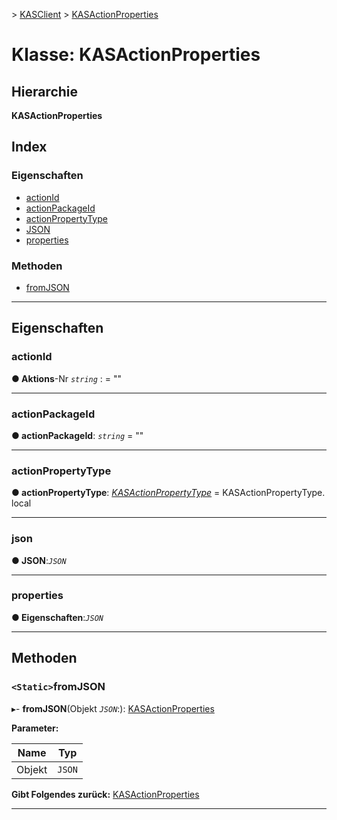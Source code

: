 [](../README.md) > [KASClient](../modules/kasclient.md) > [KASActionProperties](../classes/kasclient.kasactionproperties.md)

# <a name="class-kasactionproperties"></a>Klasse: KASActionProperties

## <a name="hierarchy"></a>Hierarchie

**KASActionProperties**

## <a name="index"></a>Index 

### <a name="properties"></a>Eigenschaften

* [actionId](kasclient.kasactionproperties.md#actionid)
* [actionPackageId](kasclient.kasactionproperties.md#actionpackageid)
* [actionPropertyType](kasclient.kasactionproperties.md#actionpropertytype)
* [JSON](kasclient.kasactionproperties.md#json)
* [properties](kasclient.kasactionproperties.md#properties)
### <a name="methods"></a>Methoden

* [fromJSON](kasclient.kasactionproperties.md#fromjson)

---

## <a name="properties"></a>Eigenschaften

<a id="actionid"></a>

###  <a name="actionid"></a>actionId

**● Aktions**-Nr *`string`* : = ""

___
<a id="actionpackageid"></a>

###  <a name="actionpackageid"></a>actionPackageId

**● actionPackageId**: *`string`* = ""

___
<a id="actionpropertytype"></a>

###  <a name="actionpropertytype"></a>actionPropertyType

**● actionPropertyType**: *[KASActionPropertyType](../enums/kasclient.kasactionpropertytype.md)* = KASActionPropertyType. local

___
<a id="json"></a>

###  <a name="json"></a>json

**● JSON**:*`JSON`*

___
<a id="properties"></a>

###  <a name="properties"></a>properties

**● Eigenschaften**:*`JSON`*

___

## <a name="methods"></a>Methoden

<a id="fromjson"></a>

### <a name="static-fromjson"></a>`<Static>`fromJSON

▸- **fromJSON**(Objekt *`JSON`*:): [KASActionProperties](kasclient.kasactionproperties.md)

**Parameter:**

| Name | Typ |
| ------ | ------ |
| Objekt | `JSON` |

**Gibt Folgendes zurück:** [KASActionProperties](kasclient.kasactionproperties.md)

___

